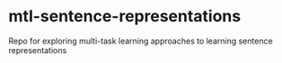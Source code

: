 # mtl-sentence-representations
Repo for exploring multi-task learning approaches to learning sentence representations
